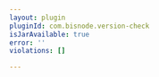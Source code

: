 ```yaml
---
layout: plugin
pluginId: com.bisnode.version-check
isJarAvailable: true
error: ''
violations: []

---
```

